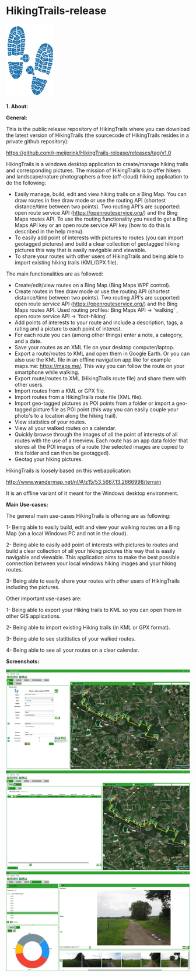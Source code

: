 # HikingTrails-release

<img src="/hticon.png" width="130" height="200">

**1. About:**

**General:**

This is the public release repository of HikingTrails where you can download the latest version of HikingTrails (the sourcecode of HikingTrails resides in a private github repository):

https://github.com/r-meijerink/HikingTrails-release/releases/tag/v1.0

HikingTrails is a windows desktop application to create/manage hiking trails and corresponding pictures. The mission of HikingTrails is to offer hikers and landscape/nature photographers a free (off-cloud) hiking application to do the following:
- Easily manage, build, edit and view hiking trails on a Bing Map. You can draw routes in free draw mode or use the routing API (shortest distance/time between two points). Two routing API's are supported: open route service API (https://openrouteservice.org/) and the Bing Maps routes API. To use the routing functionality you need to get a Bing Maps API key or an open route service API key (how to do this is described in the help menu).
- To easily add point of interests with pictures to routes (you can import geotagged pictures) and build a clear collection of geotagged hiking pictures this way that is easily navigable and viewable.
- To share your routes with other users of HikingTrails and being able to import existing hiking trails (KML/GPX file).

The main functionalities are as followed:

- Create/edit/view routes on a Bing Map (Bing Maps WPF control).
- Create routes in free draw mode or use the routing API (shortest distance/time between two points). Two routing API's are supported: open route service API (https://openrouteservice.org/) and the Bing Maps routes API. Used routing profiles: Bing Maps API -> 'walking' , open route service API -> 'foot-hiking'.
- Add points of interests to your route and include a description, tags, a rating and a picture to each point of interest.
- For each route you can (among other things) enter a note, a category, and a date.
- Save your routes as an XML file on your desktop computer/laptop.
- Export a route/routes to KML and open them in Google Earth. Or you can also use the KML file in an offline navigation app like for example maps.me: https://maps.me/. This way you can follow the route on your smartphone while walking.
- Export route/routes to XML (HikingTrails route file) and share them with other users.
- Import routes from a KML or GPX file.
- Import routes from a HikingTrails route file (XML file).
- Import geo-tagged pictures as POI points from a folder or import a geo-tagged picture file as POI point (this way you can easily couple your photo's to a location along the hiking trail).
- View statistics of your routes.
- View all your walked routes on a calendar.
- Quickly browse through the images of all the point of interests of all routes with the use of a treeview.
Each route has an app data folder that stores all the POI images of a route (the selected images are copied to this folder and can then be geotagged).
- Geotag your hiking pictures.


HikingTrails is loosely based on this webapplication:

http://www.wandermap.net/nl/#/z15/53.5667,13.2666998/terrain

It is an offline variant of it meant for the Windows desktop environment.

**Main Use-cases:**

The general main use-cases HikingTrails is offering are as following:

1- Being able to easily build, edit and view your walking routes on a Bing Map (on a local Windows PC and not in the cloud).

2- Being able to easily add point of interests with pictures to routes and build a clear collection of all your hiking pictures this way that is easily navigable and viewable.
This application aims to make the best possible connection between your local windows hiking images and your hiking routes.

3- Being able to easily share your routes with other users of HikingTrails including the pictures. 

Other important use-cases are:

1- Being able to export your Hiking trails to KML so you can open them in other GIS applications. 

2- Being able to import existing Hiking trails (in KML or GPX format).

3- Being able to see statitistics of your walked routes.

4- Being able to see all your routes on a clear calendar.

**Screenshots:**

![](/screenshot0.png)
![](/screenshot1.png)
![](/screenshot4.png)


